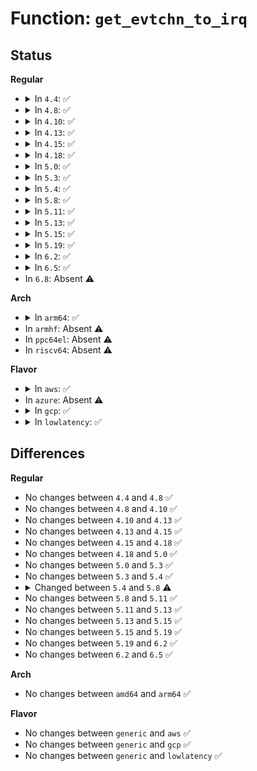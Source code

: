 # Function: <code>get_evtchn_to_irq</code>

## Status
<b>Regular</b>
<ul>
<li>
<details>
<summary>In <code>4.4</code>: ✅</summary>

```c
int get_evtchn_to_irq(unsigned int evtchn);
```

**Collision:** Unique Global

**Inline:** No

**Transformation:** False

**Instances:**

```
In drivers/xen/events/events_base.c (ffffffff814c7ec0)
Location: drivers/xen/events/events_base.c:146
Inline: False
Direct callers:
  - drivers/xen/events/events_base.c:irq_from_evtchn
  - drivers/xen/events/events_base.c:evtchn_make_refcounted
  - drivers/xen/events/events_base.c:evtchn_get
  - drivers/xen/events/events_base.c:bind_evtchn_to_cpu
  - drivers/xen/events/events_base.c:bind_evtchn_to_irq
  - drivers/xen/events/events_base.c:evtchn_put
  - drivers/xen/events/events_base.c:cpu_from_evtchn
  - drivers/xen/events/events_base.c:rebind_evtchn_irq
  - drivers/xen/events/events_2l.c:evtchn_2l_handle_events
  - drivers/xen/events/events_2l.c:xen_debug_interrupt
  - drivers/xen/events/events_fifo.c:__evtchn_fifo_handle_events
```
**Symbols:**

```
ffffffff814c7ec0-ffffffff814c7f01: get_evtchn_to_irq (STB_GLOBAL)
```
</details>
</li>
<li>
<details>
<summary>In <code>4.8</code>: ✅</summary>

```c
int get_evtchn_to_irq(unsigned int evtchn);
```

**Collision:** Unique Global

**Inline:** No

**Transformation:** False

**Instances:**

```
In drivers/xen/events/events_base.c (ffffffff81518940)
Location: drivers/xen/events/events_base.c:146
Inline: False
Direct callers:
  - drivers/xen/events/events_base.c:rebind_evtchn_irq
  - drivers/xen/events/events_base.c:evtchn_put
  - drivers/xen/events/events_base.c:evtchn_get
  - drivers/xen/events/events_base.c:evtchn_make_refcounted
  - drivers/xen/events/events_base.c:bind_evtchn_to_irq
  - drivers/xen/events/events_base.c:bind_evtchn_to_cpu
  - drivers/xen/events/events_base.c:cpu_from_evtchn
  - drivers/xen/events/events_base.c:irq_from_evtchn
  - drivers/xen/events/events_2l.c:xen_debug_interrupt
  - drivers/xen/events/events_2l.c:evtchn_2l_handle_events
  - drivers/xen/events/events_fifo.c:__evtchn_fifo_handle_events
```
**Symbols:**

```
ffffffff81518940-ffffffff81518981: get_evtchn_to_irq (STB_GLOBAL)
```
</details>
</li>
<li>
<details>
<summary>In <code>4.10</code>: ✅</summary>

```c
int get_evtchn_to_irq(unsigned int evtchn);
```

**Collision:** Unique Global

**Inline:** No

**Transformation:** False

**Instances:**

```
In drivers/xen/events/events_base.c (ffffffff81544e40)
Location: drivers/xen/events/events_base.c:145
Inline: False
Direct callers:
  - drivers/xen/events/events_base.c:rebind_evtchn_irq
  - drivers/xen/events/events_base.c:evtchn_put
  - drivers/xen/events/events_base.c:evtchn_get
  - drivers/xen/events/events_base.c:evtchn_make_refcounted
  - drivers/xen/events/events_base.c:bind_evtchn_to_irq
  - drivers/xen/events/events_base.c:bind_evtchn_to_cpu
  - drivers/xen/events/events_base.c:cpu_from_evtchn
  - drivers/xen/events/events_base.c:irq_from_evtchn
  - drivers/xen/events/events_2l.c:xen_debug_interrupt
  - drivers/xen/events/events_2l.c:evtchn_2l_handle_events
  - drivers/xen/events/events_fifo.c:__evtchn_fifo_handle_events
```
**Symbols:**

```
ffffffff81544e40-ffffffff81544e81: get_evtchn_to_irq (STB_GLOBAL)
```
</details>
</li>
<li>
<details>
<summary>In <code>4.13</code>: ✅</summary>

```c
int get_evtchn_to_irq(unsigned int evtchn);
```

**Collision:** Unique Global

**Inline:** No

**Transformation:** False

**Instances:**

```
In drivers/xen/events/events_base.c (ffffffff81558cb0)
Location: drivers/xen/events/events_base.c:145
Inline: False
Direct callers:
  - drivers/xen/events/events_base.c:rebind_evtchn_irq
  - drivers/xen/events/events_base.c:evtchn_put
  - drivers/xen/events/events_base.c:evtchn_get
  - drivers/xen/events/events_base.c:evtchn_make_refcounted
  - drivers/xen/events/events_base.c:bind_evtchn_to_irq
  - drivers/xen/events/events_base.c:bind_evtchn_to_cpu
  - drivers/xen/events/events_base.c:cpu_from_evtchn
  - drivers/xen/events/events_base.c:irq_from_evtchn
  - drivers/xen/events/events_2l.c:xen_debug_interrupt
  - drivers/xen/events/events_2l.c:evtchn_2l_handle_events
  - drivers/xen/events/events_fifo.c:__evtchn_fifo_handle_events
```
**Symbols:**

```
ffffffff81558cb0-ffffffff81558cf1: get_evtchn_to_irq (STB_GLOBAL)
```
</details>
</li>
<li>
<details>
<summary>In <code>4.15</code>: ✅</summary>

```c
int get_evtchn_to_irq(unsigned int evtchn);
```

**Collision:** Unique Global

**Inline:** No

**Transformation:** False

**Instances:**

```
In drivers/xen/events/events_base.c (ffffffff815bd060)
Location: drivers/xen/events/events_base.c:145
Inline: False
Direct callers:
  - drivers/xen/events/events_base.c:rebind_evtchn_irq
  - drivers/xen/events/events_base.c:evtchn_put
  - drivers/xen/events/events_base.c:evtchn_get
  - drivers/xen/events/events_base.c:evtchn_make_refcounted
  - drivers/xen/events/events_base.c:bind_evtchn_to_irq
  - drivers/xen/events/events_base.c:bind_evtchn_to_cpu
  - drivers/xen/events/events_base.c:cpu_from_evtchn
  - drivers/xen/events/events_base.c:irq_from_evtchn
  - drivers/xen/events/events_2l.c:xen_debug_interrupt
  - drivers/xen/events/events_2l.c:evtchn_2l_handle_events
  - drivers/xen/events/events_fifo.c:__evtchn_fifo_handle_events
```
**Symbols:**

```
ffffffff815bd060-ffffffff815bd0a7: get_evtchn_to_irq (STB_GLOBAL)
```
</details>
</li>
<li>
<details>
<summary>In <code>4.18</code>: ✅</summary>

```c
int get_evtchn_to_irq(unsigned int evtchn);
```

**Collision:** Unique Global

**Inline:** No

**Transformation:** False

**Instances:**

```
In drivers/xen/events/events_base.c (ffffffff815f5710)
Location: drivers/xen/events/events_base.c:145
Inline: False
Direct callers:
  - drivers/xen/events/events_base.c:rebind_evtchn_irq
  - drivers/xen/events/events_base.c:evtchn_put
  - drivers/xen/events/events_base.c:evtchn_get
  - drivers/xen/events/events_base.c:evtchn_make_refcounted
  - drivers/xen/events/events_base.c:bind_evtchn_to_irq
  - drivers/xen/events/events_base.c:bind_evtchn_to_cpu
  - drivers/xen/events/events_base.c:cpu_from_evtchn
  - drivers/xen/events/events_base.c:irq_from_evtchn
  - drivers/xen/events/events_2l.c:xen_debug_interrupt
  - drivers/xen/events/events_2l.c:evtchn_2l_handle_events
  - drivers/xen/events/events_fifo.c:__evtchn_fifo_handle_events
```
**Symbols:**

```
ffffffff815f5710-ffffffff815f5757: get_evtchn_to_irq (STB_GLOBAL)
```
</details>
</li>
<li>
<details>
<summary>In <code>5.0</code>: ✅</summary>

```c
int get_evtchn_to_irq(unsigned int evtchn);
```

**Collision:** Unique Global

**Inline:** No

**Transformation:** False

**Instances:**

```
In drivers/xen/events/events_base.c (ffffffff816107e0)
Location: drivers/xen/events/events_base.c:145
Inline: False
Direct callers:
  - drivers/xen/events/events_base.c:rebind_evtchn_irq
  - drivers/xen/events/events_base.c:evtchn_put
  - drivers/xen/events/events_base.c:evtchn_get
  - drivers/xen/events/events_base.c:evtchn_make_refcounted
  - drivers/xen/events/events_base.c:bind_evtchn_to_irq
  - drivers/xen/events/events_base.c:bind_evtchn_to_cpu
  - drivers/xen/events/events_base.c:cpu_from_evtchn
  - drivers/xen/events/events_base.c:irq_from_evtchn
  - drivers/xen/events/events_2l.c:xen_debug_interrupt
  - drivers/xen/events/events_2l.c:evtchn_2l_handle_events
  - drivers/xen/events/events_fifo.c:__evtchn_fifo_handle_events
```
**Symbols:**

```
ffffffff816107e0-ffffffff81610827: get_evtchn_to_irq (STB_GLOBAL)
```
</details>
</li>
<li>
<details>
<summary>In <code>5.3</code>: ✅</summary>

```c
int get_evtchn_to_irq(unsigned int evtchn);
```

**Collision:** Unique Global

**Inline:** No

**Transformation:** False

**Instances:**

```
In drivers/xen/events/events_base.c (ffffffff81644560)
Location: drivers/xen/events/events_base.c:146
Inline: False
Direct callers:
  - drivers/xen/events/events_base.c:rebind_evtchn_irq
  - drivers/xen/events/events_base.c:evtchn_put
  - drivers/xen/events/events_base.c:evtchn_get
  - drivers/xen/events/events_base.c:evtchn_make_refcounted
  - drivers/xen/events/events_base.c:bind_evtchn_to_irq
  - drivers/xen/events/events_base.c:bind_evtchn_to_cpu
  - drivers/xen/events/events_base.c:cpu_from_evtchn
  - drivers/xen/events/events_base.c:irq_from_evtchn
  - drivers/xen/events/events_2l.c:xen_debug_interrupt
  - drivers/xen/events/events_2l.c:evtchn_2l_handle_events
  - drivers/xen/events/events_fifo.c:__evtchn_fifo_handle_events
```
**Symbols:**

```
ffffffff81644560-ffffffff816445a7: get_evtchn_to_irq (STB_GLOBAL)
```
</details>
</li>
<li>
<details>
<summary>In <code>5.4</code>: ✅</summary>

```c
int get_evtchn_to_irq(unsigned int evtchn);
```

**Collision:** Unique Global

**Inline:** No

**Transformation:** False

**Instances:**

```
In drivers/xen/events/events_base.c (ffffffff81666b10)
Location: drivers/xen/events/events_base.c:146
Inline: False
Direct callers:
  - drivers/xen/events/events_base.c:rebind_evtchn_irq
  - drivers/xen/events/events_base.c:evtchn_put
  - drivers/xen/events/events_base.c:evtchn_get
  - drivers/xen/events/events_base.c:evtchn_make_refcounted
  - drivers/xen/events/events_base.c:bind_evtchn_to_irq
  - drivers/xen/events/events_base.c:bind_evtchn_to_cpu
  - drivers/xen/events/events_base.c:cpu_from_evtchn
  - drivers/xen/events/events_base.c:irq_from_evtchn
  - drivers/xen/events/events_2l.c:xen_debug_interrupt
  - drivers/xen/events/events_2l.c:evtchn_2l_handle_events
  - drivers/xen/events/events_fifo.c:__evtchn_fifo_handle_events
```
**Symbols:**

```
ffffffff81666b10-ffffffff81666b57: get_evtchn_to_irq (STB_GLOBAL)
```
</details>
</li>
<li>
<details>
<summary>In <code>5.8</code>: ✅</summary>

```c
int get_evtchn_to_irq(evtchn_port_t evtchn);
```

**Collision:** Unique Global

**Inline:** No

**Transformation:** False

**Instances:**

```
In drivers/xen/events/events_base.c (ffffffff81716680)
Location: drivers/xen/events/events_base.c:149
Inline: False
Direct callers:
  - drivers/xen/events/events_base.c:rebind_evtchn_irq
  - drivers/xen/events/events_base.c:evtchn_put
  - drivers/xen/events/events_base.c:evtchn_get
  - drivers/xen/events/events_base.c:evtchn_make_refcounted
  - drivers/xen/events/events_base.c:bind_evtchn_to_irq
  - drivers/xen/events/events_base.c:bind_evtchn_to_cpu
  - drivers/xen/events/events_base.c:cpu_from_evtchn
  - drivers/xen/events/events_base.c:irq_from_evtchn
  - drivers/xen/events/events_2l.c:xen_debug_interrupt
  - drivers/xen/events/events_2l.c:evtchn_2l_handle_events
  - drivers/xen/events/events_fifo.c:consume_one_event
```
**Symbols:**

```
ffffffff81716680-ffffffff817166ca: get_evtchn_to_irq (STB_GLOBAL)
```
</details>
</li>
<li>
<details>
<summary>In <code>5.11</code>: ✅</summary>

```c
int get_evtchn_to_irq(evtchn_port_t evtchn);
```

**Collision:** Unique Global

**Inline:** No

**Transformation:** False

**Instances:**

```
In drivers/xen/events/events_base.c (ffffffff81733f60)
Location: drivers/xen/events/events_base.c:245
Inline: False
Direct callers:
  - drivers/xen/events/events_base.c:rebind_evtchn_irq
  - drivers/xen/events/events_base.c:handle_irq_for_port
  - drivers/xen/events/events_base.c:evtchn_put
  - drivers/xen/events/events_base.c:evtchn_get
  - drivers/xen/events/events_base.c:evtchn_make_refcounted
  - drivers/xen/events/events_base.c:bind_evtchn_to_irq_chip
  - drivers/xen/events/events_base.c:bind_evtchn_to_cpu
  - drivers/xen/events/events_base.c:cpu_from_evtchn
  - drivers/xen/events/events_base.c:irq_from_evtchn
  - drivers/xen/events/events_2l.c:xen_debug_interrupt
```
**Symbols:**

```
ffffffff81733f60-ffffffff81733fad: get_evtchn_to_irq (STB_GLOBAL)
```
</details>
</li>
<li>
<details>
<summary>In <code>5.13</code>: ✅</summary>

```c
int get_evtchn_to_irq(evtchn_port_t evtchn);
```

**Collision:** Unique Global

**Inline:** No

**Transformation:** False

**Instances:**

```
In drivers/xen/events/events_base.c (ffffffff81717a20)
Location: drivers/xen/events/events_base.c:255
Inline: False
Direct callers:
  - drivers/xen/events/events_base.c:rebind_evtchn_irq
  - drivers/xen/events/events_base.c:handle_irq_for_port
  - drivers/xen/events/events_base.c:evtchn_put
  - drivers/xen/events/events_base.c:evtchn_get
  - drivers/xen/events/events_base.c:evtchn_make_refcounted
  - drivers/xen/events/events_base.c:bind_evtchn_to_irq_chip
  - drivers/xen/events/events_base.c:bind_evtchn_to_cpu
  - drivers/xen/events/events_base.c:cpu_from_evtchn
  - drivers/xen/events/events_base.c:irq_from_evtchn
  - drivers/xen/events/events_2l.c:xen_debug_interrupt
```
**Symbols:**

```
ffffffff81717a20-ffffffff81717a6d: get_evtchn_to_irq (STB_GLOBAL)
```
</details>
</li>
<li>
<details>
<summary>In <code>5.15</code>: ✅</summary>

```c
int get_evtchn_to_irq(evtchn_port_t evtchn);
```

**Collision:** Unique Global

**Inline:** No

**Transformation:** False

**Instances:**

```
In drivers/xen/events/events_base.c (ffffffff81795220)
Location: drivers/xen/events/events_base.c:255
Inline: False
Direct callers:
  - drivers/xen/events/events_base.c:rebind_evtchn_irq
  - drivers/xen/events/events_base.c:handle_irq_for_port
  - drivers/xen/events/events_base.c:evtchn_put
  - drivers/xen/events/events_base.c:evtchn_get
  - drivers/xen/events/events_base.c:evtchn_make_refcounted
  - drivers/xen/events/events_base.c:bind_evtchn_to_irq_chip
  - drivers/xen/events/events_base.c:bind_evtchn_to_cpu
  - drivers/xen/events/events_base.c:cpu_from_evtchn
  - drivers/xen/events/events_base.c:irq_from_evtchn
  - drivers/xen/events/events_2l.c:xen_debug_interrupt
```
**Symbols:**

```
ffffffff81795220-ffffffff8179526d: get_evtchn_to_irq (STB_GLOBAL)
```
</details>
</li>
<li>
<details>
<summary>In <code>5.19</code>: ✅</summary>

```c
int get_evtchn_to_irq(evtchn_port_t evtchn);
```

**Collision:** Unique Global

**Inline:** No

**Transformation:** False

**Instances:**

```
In drivers/xen/events/events_base.c (ffffffff818cdf30)
Location: drivers/xen/events/events_base.c:255
Inline: False
Direct callers:
  - drivers/xen/events/events_base.c:rebind_evtchn_irq
  - drivers/xen/events/events_base.c:handle_irq_for_port
  - drivers/xen/events/events_base.c:evtchn_put
  - drivers/xen/events/events_base.c:evtchn_get
  - drivers/xen/events/events_base.c:evtchn_make_refcounted
  - drivers/xen/events/events_base.c:bind_evtchn_to_irq_chip
  - drivers/xen/events/events_base.c:bind_evtchn_to_cpu
  - drivers/xen/events/events_base.c:cpu_from_evtchn
  - drivers/xen/events/events_base.c:irq_from_evtchn
  - drivers/xen/events/events_2l.c:xen_debug_interrupt
```
**Symbols:**

```
ffffffff818cdf30-ffffffff818cdf85: get_evtchn_to_irq (STB_GLOBAL)
```
</details>
</li>
<li>
<details>
<summary>In <code>6.2</code>: ✅</summary>

```c
int get_evtchn_to_irq(evtchn_port_t evtchn);
```

**Collision:** Unique Global

**Inline:** No

**Transformation:** False

**Instances:**

```
In drivers/xen/events/events_base.c (ffffffff81a1f570)
Location: drivers/xen/events/events_base.c:256
Inline: False
Direct callers:
  - drivers/xen/events/events_base.c:rebind_evtchn_irq
  - drivers/xen/events/events_base.c:handle_irq_for_port
  - drivers/xen/events/events_base.c:evtchn_put
  - drivers/xen/events/events_base.c:evtchn_get
  - drivers/xen/events/events_base.c:evtchn_make_refcounted
  - drivers/xen/events/events_base.c:bind_evtchn_to_irq_chip
  - drivers/xen/events/events_base.c:bind_evtchn_to_cpu
  - drivers/xen/events/events_base.c:cpu_from_evtchn
  - drivers/xen/events/events_base.c:irq_from_evtchn
  - drivers/xen/events/events_2l.c:xen_debug_interrupt
```
**Symbols:**

```
ffffffff81a1f570-ffffffff81a1f5c5: get_evtchn_to_irq (STB_GLOBAL)
```
</details>
</li>
<li>
<details>
<summary>In <code>6.5</code>: ✅</summary>

```c
int get_evtchn_to_irq(evtchn_port_t evtchn);
```

**Collision:** Unique Global

**Inline:** No

**Transformation:** False

**Instances:**

```
In drivers/xen/events/events_base.c (ffffffff81a68770)
Location: drivers/xen/events/events_base.c:257
Inline: False
Direct callers:
  - drivers/xen/events/events_base.c:rebind_evtchn_irq
  - drivers/xen/events/events_base.c:handle_irq_for_port
  - drivers/xen/events/events_base.c:evtchn_put
  - drivers/xen/events/events_base.c:evtchn_get
  - drivers/xen/events/events_base.c:evtchn_make_refcounted
  - drivers/xen/events/events_base.c:bind_evtchn_to_irq_chip
  - drivers/xen/events/events_base.c:bind_evtchn_to_cpu
  - drivers/xen/events/events_base.c:cpu_from_evtchn
  - drivers/xen/events/events_base.c:irq_from_evtchn
  - drivers/xen/events/events_2l.c:xen_debug_interrupt
```
**Symbols:**

```
ffffffff81a68770-ffffffff81a687c5: get_evtchn_to_irq (STB_GLOBAL)
```
</details>
</li>
<li>
In <code>6.8</code>: Absent ⚠️
</li>
</ul>
<b>Arch</b>
<ul>
<li>
<details>
<summary>In <code>arm64</code>: ✅</summary>

```c
int get_evtchn_to_irq(unsigned int evtchn);
```

**Collision:** Unique Global

**Inline:** No

**Transformation:** False

**Instances:**

```
In drivers/xen/events/events_base.c (ffff8000108306f8)
Location: drivers/xen/events/events_base.c:146
Inline: False
Direct callers:
  - drivers/xen/events/events_base.c:rebind_evtchn_irq
  - drivers/xen/events/events_base.c:evtchn_put
  - drivers/xen/events/events_base.c:evtchn_get
  - drivers/xen/events/events_base.c:evtchn_make_refcounted
  - drivers/xen/events/events_base.c:bind_evtchn_to_irq
  - drivers/xen/events/events_base.c:bind_evtchn_to_cpu
  - drivers/xen/events/events_base.c:cpu_from_evtchn
  - drivers/xen/events/events_base.c:irq_from_evtchn
  - drivers/xen/events/events_2l.c:xen_debug_interrupt
  - drivers/xen/events/events_2l.c:evtchn_2l_handle_events
  - drivers/xen/events/events_fifo.c:__evtchn_fifo_handle_events
```
**Symbols:**

```
ffff8000108306f8-ffff800010830758: get_evtchn_to_irq (STB_GLOBAL)
```
</details>
</li>
<li>
In <code>armhf</code>: Absent ⚠️
</li>
<li>
In <code>ppc64el</code>: Absent ⚠️
</li>
<li>
In <code>riscv64</code>: Absent ⚠️
</li>
</ul>
<b>Flavor</b>
<ul>
<li>
<details>
<summary>In <code>aws</code>: ✅</summary>

```c
int get_evtchn_to_irq(unsigned int evtchn);
```

**Collision:** Unique Global

**Inline:** No

**Transformation:** False

**Instances:**

```
In drivers/xen/events/events_base.c (ffffffff8162c840)
Location: drivers/xen/events/events_base.c:150
Inline: False
Direct callers:
  - drivers/xen/events/events_base.c:rebind_evtchn_irq
  - drivers/xen/events/events_base.c:evtchn_put
  - drivers/xen/events/events_base.c:evtchn_get
  - drivers/xen/events/events_base.c:evtchn_make_refcounted
  - drivers/xen/events/events_base.c:bind_evtchn_to_irq
  - drivers/xen/events/events_base.c:bind_evtchn_to_cpu
  - drivers/xen/events/events_base.c:cpu_from_evtchn
  - drivers/xen/events/events_base.c:irq_from_evtchn
  - drivers/xen/events/events_2l.c:xen_debug_interrupt
  - drivers/xen/events/events_2l.c:evtchn_2l_handle_events
  - drivers/xen/events/events_fifo.c:__evtchn_fifo_handle_events
```
**Symbols:**

```
ffffffff8162c840-ffffffff8162c887: get_evtchn_to_irq (STB_GLOBAL)
```
</details>
</li>
<li>
In <code>azure</code>: Absent ⚠️
</li>
<li>
<details>
<summary>In <code>gcp</code>: ✅</summary>

```c
int get_evtchn_to_irq(unsigned int evtchn);
```

**Collision:** Unique Global

**Inline:** No

**Transformation:** False

**Instances:**

```
In drivers/xen/events/events_base.c (ffffffff8165a950)
Location: drivers/xen/events/events_base.c:146
Inline: False
Direct callers:
  - drivers/xen/events/events_base.c:rebind_evtchn_irq
  - drivers/xen/events/events_base.c:evtchn_put
  - drivers/xen/events/events_base.c:evtchn_get
  - drivers/xen/events/events_base.c:evtchn_make_refcounted
  - drivers/xen/events/events_base.c:bind_evtchn_to_irq
  - drivers/xen/events/events_base.c:bind_evtchn_to_cpu
  - drivers/xen/events/events_base.c:cpu_from_evtchn
  - drivers/xen/events/events_base.c:irq_from_evtchn
  - drivers/xen/events/events_2l.c:xen_debug_interrupt
  - drivers/xen/events/events_2l.c:evtchn_2l_handle_events
  - drivers/xen/events/events_fifo.c:__evtchn_fifo_handle_events
```
**Symbols:**

```
ffffffff8165a950-ffffffff8165a997: get_evtchn_to_irq (STB_GLOBAL)
```
</details>
</li>
<li>
<details>
<summary>In <code>lowlatency</code>: ✅</summary>

```c
int get_evtchn_to_irq(unsigned int evtchn);
```

**Collision:** Unique Global

**Inline:** No

**Transformation:** False

**Instances:**

```
In drivers/xen/events/events_base.c (ffffffff81674f40)
Location: drivers/xen/events/events_base.c:146
Inline: False
Direct callers:
  - drivers/xen/events/events_base.c:rebind_evtchn_irq
  - drivers/xen/events/events_base.c:evtchn_put
  - drivers/xen/events/events_base.c:evtchn_get
  - drivers/xen/events/events_base.c:evtchn_make_refcounted
  - drivers/xen/events/events_base.c:bind_evtchn_to_irq
  - drivers/xen/events/events_base.c:bind_evtchn_to_cpu
  - drivers/xen/events/events_base.c:cpu_from_evtchn
  - drivers/xen/events/events_base.c:irq_from_evtchn
  - drivers/xen/events/events_2l.c:xen_debug_interrupt
  - drivers/xen/events/events_2l.c:evtchn_2l_handle_events
  - drivers/xen/events/events_fifo.c:__evtchn_fifo_handle_events
```
**Symbols:**

```
ffffffff81674f40-ffffffff81674f87: get_evtchn_to_irq (STB_GLOBAL)
```
</details>
</li>
</ul>

## Differences
<b>Regular</b>
<ul>
<li>
No changes between <code>4.4</code> and <code>4.8</code> ✅
</li>
<li>
No changes between <code>4.8</code> and <code>4.10</code> ✅
</li>
<li>
No changes between <code>4.10</code> and <code>4.13</code> ✅
</li>
<li>
No changes between <code>4.13</code> and <code>4.15</code> ✅
</li>
<li>
No changes between <code>4.15</code> and <code>4.18</code> ✅
</li>
<li>
No changes between <code>4.18</code> and <code>5.0</code> ✅
</li>
<li>
No changes between <code>5.0</code> and <code>5.3</code> ✅
</li>
<li>
No changes between <code>5.3</code> and <code>5.4</code> ✅
</li>
<li>
<details>
<summary>Changed between <code>5.4</code> and <code>5.8</code> ⚠️</summary>
<ul>
<li>
<b>Param type changed. </b>
<code>unsigned int evtchn</code> ➡️ <code>evtchn_port_t evtchn</code>
</li>
</ul>
</details>
</li>
<li>
No changes between <code>5.8</code> and <code>5.11</code> ✅
</li>
<li>
No changes between <code>5.11</code> and <code>5.13</code> ✅
</li>
<li>
No changes between <code>5.13</code> and <code>5.15</code> ✅
</li>
<li>
No changes between <code>5.15</code> and <code>5.19</code> ✅
</li>
<li>
No changes between <code>5.19</code> and <code>6.2</code> ✅
</li>
<li>
No changes between <code>6.2</code> and <code>6.5</code> ✅
</li>
</ul>
<b>Arch</b>
<ul>
<li>
No changes between <code>amd64</code> and <code>arm64</code> ✅
</li>
</ul>
<b>Flavor</b>
<ul>
<li>
No changes between <code>generic</code> and <code>aws</code> ✅
</li>
<li>
No changes between <code>generic</code> and <code>gcp</code> ✅
</li>
<li>
No changes between <code>generic</code> and <code>lowlatency</code> ✅
</li>
</ul>
